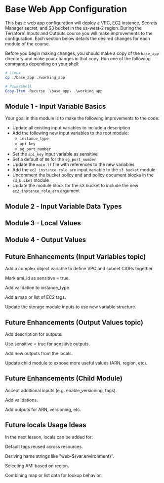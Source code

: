 # Base Web App Configuration

This basic web app configuration will deploy a VPC, EC2 instance, Secrets Manager secret, and S3 bucket in the us-west-2 region. During the Terraform Inputs and Outputs course you will make improvements to the configuration. Each section below details the desired changes for each module of the course.

Before you begin making changes, you should make a copy of the `base_app` directory and make your changes in that copy. Run one of the following commands depending on your shell:

```bash
# Linux
cp ./base_app ./working_app
```

```powershell
# PowerShell
Copy-Item -Recurse .\base_app\ .\working_app
```

## Module 1 - Input Variable Basics

Your goal in this module is to make the following improvements to the code:

* Update all existing input variables to include a description
* Add the following new input variables to the root module:
  * `instance_type`
  * `api_key`
  * `sg_port_number`
* Set the `api_key` input variable as sensitive
* Set a default of `80` for the `sg_port_number`
* Update the `main.tf` file with references to the new variables
* Add the `ec2_instance_role_arn` input variable to the `s3_bucket` module
* Uncomment the bucket policy and and policy document blocks in the `s3_bucket` module
* Update the module block for the s3 bucket to include the new `ec2_instance_role_arn` argument

## Module 2 - Input Variable Data Types

## Module 3 - Local Values

## Module 4 - Output Values

## Future Enhancements (Input Variables topic)

Add a complex object variable to define VPC and subnet CIDRs together.

Mark ami_id as sensitive = true.

Add validation to instance_type.

Add a map or list of EC2 tags.

Update the storage module inputs to use new variable structure.

## Future Enhancements (Output Values topic)

Add description for outputs.

Use sensitive = true for sensitive outputs.

Add new outputs from the locals.

Update child module to expose more useful values (ARN, region, etc).

## Future Enhancements (Child Module)

Accept additional inputs (e.g. enable_versioning, tags).

Add validations.

Add outputs for ARN, versioning, etc.

## Future locals Usage Ideas

In the next lesson, locals can be added for:

Default tags reused across resources.

Deriving name strings like "web-${var.environment}".

Selecting AMI based on region.

Combining map or list data for lookup behavior.
